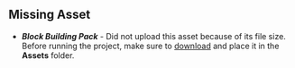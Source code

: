 ## Missing Asset
- ***Block Building Pack*** - Did not upload this asset because of its file size. Before running the project, make sure to [download](https://assetstore.unity.com/packages/3d/environments/urban/block-building-pack-13925) and place it in the **Assets** folder.
